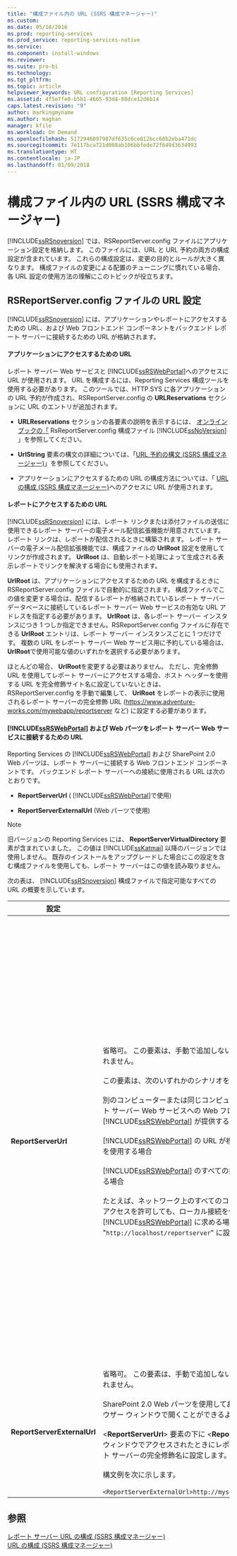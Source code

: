 ```yaml
---
title: "構成ファイル内の URL (SSRS 構成マネージャー)"
ms.custom: 
ms.date: 05/18/2016
ms.prod: reporting-services
ms.prod_service: reporting-services-native
ms.service: 
ms.component: install-windows
ms.reviewer: 
ms.suite: pro-bi
ms.technology: 
ms.tgt_pltfrm: 
ms.topic: article
helpviewer_keywords: URL configuration [Reporting Services]
ms.assetid: 4f5e7fe0-b5b1-4665-93d4-80dce12d6b14
caps.latest.revision: "9"
author: markingmyname
ms.author: maghan
manager: kfile
ms.workload: On Demand
ms.openlocfilehash: 5172946097907df635c6ce812bcc68b2eba471dc
ms.sourcegitcommit: 7e117bca721d008ab106bbfede72f649d3634993
ms.translationtype: HT
ms.contentlocale: ja-JP
ms.lasthandoff: 01/09/2018
---
```

# <a name="urls-in-configuration-files--ssrs-configuration-manager"></a>構成ファイル内の URL (SSRS 構成マネージャー)
  [!INCLUDE[ssRSnoversion](../../includes/ssrsnoversion-md.md)] では、RSReportServer.config ファイルにアプリケーション設定を格納します。 このファイルには、URL と URL 予約の両方の構成設定が含まれています。 これらの構成設定は、変更の目的とルールが大きく異なります。 構成ファイルの変更による配置のチューニングに慣れている場合、各 URL 設定の使用方法の理解にこのトピックが役立ちます。  
  
## <a name="url-settings-in-rsreportserverconfig-file"></a>RSReportServer.config ファイルの URL 設定  
 [!INCLUDE[ssRSnoversion](../../includes/ssrsnoversion-md.md)] には、アプリケーションやレポートにアクセスするための URL、および Web フロントエンド コンポーネントをバックエンド レポート サーバーに接続するための URL が格納されます。  
  
#### <a name="urls-for-application-access"></a>アプリケーションにアクセスするための URL  
 レポート サーバー Web サービスと [!INCLUDE[ssRSWebPortal](../../includes/ssrswebportal.md)]へのアクセスに URL が使用されます。 URL を構成するには、Reporting Services 構成ツールを使用する必要があります。 このツールでは、HTTP.SYS に各アプリケーションの URL 予約が作成され、RSReportServer.config の **URLReservations** セクションに URL のエントリが追加されます。  
  
-   **URLReservations** セクションの各要素の説明を表示するには、 [オンライン ブックの「](../../reporting-services/report-server/rsreportserver-config-configuration-file.md) RsReportServer.config 構成ファイル [!INCLUDE[ssNoVersion](../../includes/ssnoversion-md.md)] 」を参照してください。  
  
-   **UrlString** 要素の構文の詳細については、「[URL 予約の構文 &#40;SSRS 構成マネージャー&#41;](../../reporting-services/install-windows/url-reservation-syntax-ssrs-configuration-manager.md)」を参照してください。  
  
-   アプリケーションにアクセスするための URL の構成方法については、「 [URL の構成 &#40;SSRS 構成マネージャー&#41;](../../reporting-services/install-windows/configure-a-url-ssrs-configuration-manager.md)へのアクセスに URL が使用されます。  
  
#### <a name="urls-for-report-access"></a>レポートにアクセスするための URL  
 [!INCLUDE[ssRSnoversion](../../includes/ssrsnoversion-md.md)] には、レポート リンクまたは添付ファイルの送信に使用できるレポート サーバーの電子メール配信拡張機能が用意されています。 レポート リンクは、レポートが配信されるときに構築されます。 レポート サーバーの電子メール配信拡張機能では、構成ファイルの **UrlRoot** 設定を使用してリンクが作成されます。 **UrlRoot** は、自動レポート処理によって生成される表示レポートでリンクを解決する場合にも使用されます。  
  
 **UrlRoot** は、アプリケーションにアクセスするための URL を構成するときに RSReportServer.config ファイルで自動的に指定されます。 構成ファイルでこの値を変更する場合は、配信するレポートが格納されているレポート サーバー データベースに接続しているレポート サーバー Web サービスの有効な URL アドレスを指定する必要があります。 **UrlRoot** は、各レポート サーバー インスタンスにつき 1 つしか指定できません。RSReportServer.config ファイルに存在できる **UrlRoot** エントリは、レポート サーバー インスタンスごとに 1 つだけです。 複数の URL をレポート サーバー Web サービス用に予約している場合は、 **UrlRoot**で使用可能な値のいずれかを選択する必要があります。  
  
 ほとんどの場合、 **UrlRoot**を変更する必要はありません。 ただし、完全修飾 URL を使用してレポート サーバーにアクセスする場合、ホスト ヘッダーを使用する URL を完全修飾サイト名に設定していないときは、RSReportServer.config を手動で編集して、 **UrlRoot** をレポートの表示に使用されるレポート サーバーの完全修飾 URL (https://www.adventure-works.com/mywebapp/reportserver など) に設定する必要があります。  
  
#### <a name="urls-connecting-the-includessrswebportalincludesssrswebportalmd-and-web-parts-to-the-report-server-web-service"></a>[!INCLUDE[ssRSWebPortal](../../includes/ssrswebportal.md)] および Web パーツをレポート サーバー Web サービスに接続するための URL  
 Reporting Services の [!INCLUDE[ssRSWebPortal](../../includes/ssrswebportal.md)] および SharePoint 2.0 Web パーツは、レポート サーバーに接続する Web フロントエンド コンポーネントです。 バックエンド レポート サーバーへの接続に使用される URL は次のとおりです。  
  
-   **ReportServerUrl** ( [!INCLUDE[ssRSWebPortal](../../includes/ssrswebportal.md)]で使用)  
  
-   **ReportServerExternalUrl** (Web パーツで使用)  
  
> [!NOTE]  
>  旧バージョンの Reporting Services には、 **ReportServerVirtualDirectory** 要素が含まれていました。 この値は [!INCLUDE[ssKatmai](../../includes/sskatmai-md.md)] 以降のバージョンでは使用しません。 既存のインストールをアップグレードした場合にこの設定を含む構成ファイルを使用しても、レポート サーバーはこの値を読み取りません。  
  
 次の表は、 [!INCLUDE[ssRSnoversion](../../includes/ssrsnoversion-md.md)] 構成ファイルで指定可能なすべての URL の概要を示しています。  
  
|設定|使用方法|Description|  
|-------------|-----------|-----------------|  
|**ReportServerUrl**|省略可。 この要素は、手動で追加しない限り RSReportServer.config ファイルには含まれません。<br /><br /> この要素は、次のいずれかのシナリオを構成する場合にのみ設定します。<br /><br /> 別のコンピューターまたは同じコンピューター上の別のインスタンスで実行されるレポート サーバー Web サービスへの Web フロントエンド アクセスを、 [!INCLUDE[ssRSWebPortal](../../includes/ssrswebportal.md)] が提供する場合<br /><br /> [!INCLUDE[ssRSWebPortal](../../includes/ssrswebportal.md)] の URL が複数存在し、レポート マネージャーで特定の URL を使用する場合<br /><br /> [!INCLUDE[ssRSWebPortal](../../includes/ssrswebportal.md)] のすべての接続に特定のレポート サーバーの URL を使用する場合<br /><br /> たとえば、ネットワーク上のすべてのコンピューターに [!INCLUDE[ssRSWebPortal](../../includes/ssrswebportal.md)] へのアクセスを許可しても、ローカル接続を使用してレポート サーバーに接続するように [!INCLUDE[ssRSWebPortal](../../includes/ssrswebportal.md)] に求める場合があります。 この場合、**ReportServerUrl** を "`http://localhost/reportserver`" に設定します。|この値には、レポート サーバー Web サービスの URL を指定します。 この値は、起動時に [!INCLUDE[ssRSWebPortal](../../includes/ssrswebportal.md)] アプリケーションから読み取られます。 この値を設定すると、 [!INCLUDE[ssRSWebPortal](../../includes/ssrswebportal.md)] は、URL で指定されたレポート サーバーに接続します。<br /><br /> 既定では、 [!INCLUDE[ssRSWebPortal](../../includes/ssrswebportal.md)] は、 [!INCLUDE[ssRSWebPortal](../../includes/ssrswebportal.md)]と同じレポート サーバー インスタンス内で実行されるレポート サーバー Web サービスへの Web フロントエンド アクセスを提供します。 ただし、別のインスタンスまたは別のコンピューター上のインスタンス内で実行されるレポート サーバー Web サービスで [!INCLUDE[ssRSWebPortal](../../includes/ssrswebportal.md)] を使用する場合は、外部のレポート サーバー Web サービスに接続するように [!INCLUDE[ssRSWebPortal](../../includes/ssrswebportal.md)] に指示するようにこの URL を設定することができます。<br /><br /> 接続先のレポート サーバーに SSL (Secure Sockets Layer) 証明書がインストールされている場合、 **ReportServerUrl** の値には、その証明書に登録されているサーバーの名前を指定する必要があります。 "基になる接続が閉じられました: SSL/TLS セキュリティ チャネルに対する信頼関係を確立できませんでした" というエラーが表示される場合は、 **ReportServerUrl** を、SSL 証明書が発行されたサーバーの完全修飾ドメイン名に設定してください。 たとえば、証明書が **https://adventure-works.com.onlinesales**に登録されている場合、レポート サーバー URL は **https://adventure-works.com.onlinesales/reportserver**になります。|  
|**ReportServerExternalUrl**|省略可。 この要素は、手動で追加しない限り RSReportServer.config ファイルには含まれません。<br /><br /> SharePoint 2.0 Web パーツを使用しており、ユーザーがレポートを取得して新しいブラウザー ウィンドウで開くことができるようにする場合にのみ、この要素を設定します。<br /><br /> \<**ReportServerUrl**> 要素の下に \<**ReportServerExternalUrl**> を追加し、別のブラウザー ウィンドウでアクセスされたときにレポート サーバー インスタンスに解決されるレポート サーバーの完全修飾名に設定します。 \<**ReportServerUrl**> は削除しないでください。<br /><br /> 構文例を次に示します。<br /><br /> `<ReportServerExternalUrl>http://myserver/reportserver</ReportServerExternalUrl>`|この値は SharePoint 2.0 Web パーツで使用されます。<br /><br /> 以前のリリースでは、この値を設定してインターネットに接続されたレポート サーバーにレポート ビルダーを配置することが推奨されていました。 この配置シナリオはテストされていません。 以前に、レポート ビルダーへのインターネット アクセスをサポートするためにこの設定を使用していた場合は、他の方法を検討してください。|  
  
## <a name="see-also"></a>参照  
 [レポート サーバー URL の構成 &#40;SSRS 構成マネージャー&#41;](../../reporting-services/install-windows/configure-report-server-urls-ssrs-configuration-manager.md)   
 [URL の構成 &#40;SSRS 構成マネージャー&#41;](../../reporting-services/install-windows/configure-a-url-ssrs-configuration-manager.md)
